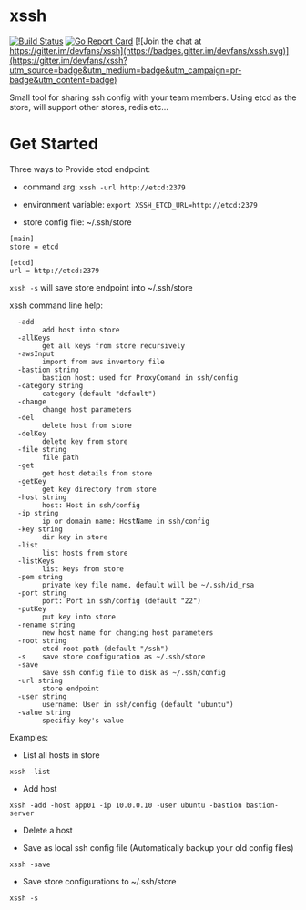 # xssh

[![Build Status](https://travis-ci.org/devfans/xssh.svg?branch=master)](https://travis-ci.org/devfans/xssh)
[![Go Report Card](https://goreportcard.com/badge/github.com/devfans/xssh)](https://goreportcard.com/report/github.com/devfans/xssh) [![Join the chat at https://gitter.im/devfans/xssh](https://badges.gitter.im/devfans/xssh.svg)](https://gitter.im/devfans/xssh?utm_source=badge&utm_medium=badge&utm_campaign=pr-badge&utm_content=badge)

Small tool for sharing ssh config with your team members. Using etcd as the store, will support other stores, redis etc...

# Get Started
Three ways to Provide etcd endpoint:

+ command arg: ```xssh -url http://etcd:2379```

+ environment variable: ```export XSSH_ETCD_URL=http://etcd:2379```

+ store config file: ~/.ssh/store
```
[main]
store = etcd

[etcd]
url = http://etcd:2379
```

```xssh -s``` will save store endpoint into ~/.ssh/store

xssh command line help:
```
  -add
    	add host into store
  -allKeys
    	get all keys from store recursively
  -awsInput
    	import from aws inventory file
  -bastion string
    	bastion host: used for ProxyComand in ssh/config
  -category string
    	category (default "default")
  -change
    	change host parameters
  -del
    	delete host from store
  -delKey
    	delete key from store
  -file string
    	file path
  -get
    	get host details from store
  -getKey
    	get key directory from store
  -host string
    	host: Host in ssh/config
  -ip string
    	ip or domain name: HostName in ssh/config
  -key string
    	dir key in store
  -list
    	list hosts from store
  -listKeys
    	list keys from store
  -pem string
    	private key file name, default will be ~/.ssh/id_rsa
  -port string
    	port: Port in ssh/config (default "22")
  -putKey
    	put key into store
  -rename string
    	new host name for changing host parameters
  -root string
    	etcd root path (default "/ssh")
  -s	save store configuration as ~/.ssh/store
  -save
    	save ssh config file to disk as ~/.ssh/config
  -url string
    	store endpoint
  -user string
    	username: User in ssh/config (default "ubuntu")
  -value string
    	specifiy key's value
```

Examples:

+ List all hosts in store
```
xssh -list
```

+ Add host
```
xssh -add -host app01 -ip 10.0.0.10 -user ubuntu -bastion bastion-server
```

+ Delete a host

+ Save as local ssh config file (Automatically backup your old config files)
```
xssh -save
```

+ Save store configurations to ~/.ssh/store
```
xssh -s
```


